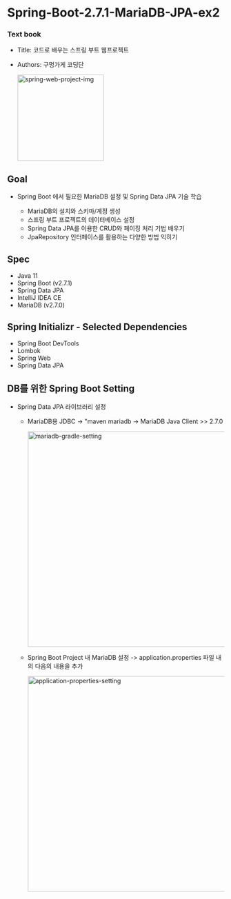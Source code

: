 # Spring-Boot-2.7.1-MariaDB-JPA-ex2

### Text book
- Title: 코드로 배우는 스프링 부트 웹프로젝트
- Authors: 구멍가게 코딩단

    <img width="200" alt="spring-web-project-img" src="http://image.kyobobook.co.kr/images/book/large/070/l9791189184070.jpg">



## Goal
- Spring Boot 에서 필요한 MariaDB 설정 및 Spring Data JPA 기술 학습

  - MariaDB의 설치와 스키마/계정 생성
  - 스프링 부트 프로젝트의 데이터베이스 설정
  - Spring Data JPA를 이용한 CRUD와 페이징 처리 기법 배우기
  - JpaRepository 인터페이스를 활용하는 다양한 방법 익히기



## Spec
- Java 11
- Spring Boot (v2.7.1)
- Spring Data JPA
- IntelliJ IDEA CE
- MariaDB (v2.7.0)



## Spring Initializr - Selected Dependencies
- Spring Boot DevTools
- Lombok
- Spring Web
- Spring Data JPA



## DB를 위한 Spring Boot Setting
- Spring Data JPA 라이브러리 설정

  - MariaDB용 JDBC -> "maven mariadb -> MariaDB Java Client >> 2.7.0
  
    <img width="500" alt="mariadb-gradle-setting" src="https://user-images.githubusercontent.com/83820185/178628159-5904d7f0-7534-44f5-b9c3-297dbe26c504.png">

  - Spring Boot Project 내 MariaDB 설정 -> application.properties 파일 내의 다음의 내용을 추가
  
    <img width="500" alt="application-properties-setting" src="https://user-images.githubusercontent.com/83820185/178627942-39923070-f1de-4020-b1d5-de2e7e3104a8.png">

